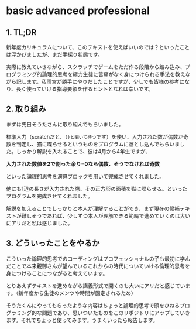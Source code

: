 # basic advanced professional

## 1. TL;DR

新年度カリキュラムについて、このテキストを使えばいいのでは？といったことは浮かびましたが、まだ手探り状態です。

実際に教えていきながら、スクラッチでゲームをただ作る段階から踏み込み、プログラミング的論理的思考を極力生徒に苦痛がなく身につけられる手法を教えながら記します。私雨宮が勝手にやりだしたことですが、少しでも皆様の参考になり、長く使っていける指導要領を作るヒントとなれば幸いです。

##  2. 取り組み

まずは先日そうたさんに取り組んでもらいました。

標準入力（scratchだと、```()と聞いて待つ```です）を使い、入力された数が偶数か奇数を判定し、猫に喋らせるというものをプログラムに落とし込んでもらいました。しっかり解説を入れることで、彼は4月から4年生ですが、

**入力された数値を2で割った余り=0なら偶数、そうでなければ奇数**

といった論理的思考を演算ブロックを用いて完成させてくれました。

他にも1辺の長さが入力された際、その正方形の面積を猫に喋らせる。といったプログラムを完成させてくれました。

解説を加えることでしっかりと本人が理解することができ、まず現在の候補テキストが難しそうであれば、少しずつ本人が理解できる範疇で進めていくのは大いにアリだと私は感じました。

## 3. どういったことをやるか

こういった論理的思考でのコーディングはプロフェッショナルの子も最初に学んだことで本来親御さんが望んでいるこれからの時代についていける倫理的思考を身につけることにつながると考えています。

とりあえずテキストを進めながら講義形式で開くのも大いにアリだと感じています。（新年度から生徒のメンツや時間が固定されるため）

そうたくんにやってもらったような内容はちょっと論理的思考で頭をひねるプログラミング的な問題であり、思いついたものをこのリポジトリにアップしていきます。それでちょっと使ってみます。うまくいったら報告します。